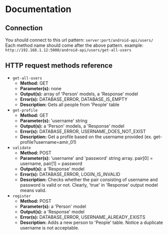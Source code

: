 # Documentation
## Connection
You should connect to this url pattern: `server:port/android-api/users/`
<br />
Each method name should come after the above pattern. example: `http://192.168.1.12:5000/android-api/users/get-all-users`
## HTTP request methods reference
* `get-all-users`
   * **Method:** GET
   * **Parameter(s):** none
   * **Output(s):** array of 'Person' models, a 'Response' model
   * **Error(s):** DATABASE_ERROR, DATABASE_IS_EMPTY
   * **Description:** Gets all people from 'People' table
* `get-profile`
   * **Method:** GET
   * **Parameter(s):** 'username' string
   * **Output(s):** a 'Person' models, a 'Response' model
   * **Error(s):** DATABASE_ERROR, USERNAME_DOES_NOT_EXIST
   * **Description:** Get a profile based on the username provided (ex. get-profile?username=amir_01)
* `validate`
   * **Method:** POST
   * **Parameter(s):** 'username' and 'password' string array. pair\[0] = username, pair\[1] = password
   * **Output(s):** a 'Response' model
   * **Error(s):** DATABASE_ERROR, LOGIN_IS_INVALID
   * **Description:** Checks whether the pair consisting of username and password is valid or not. Clearly, 'true' in 'Response' output model means valid.
* `register`
   * **Method:** POST
   * **Parameter(s):** a 'Person' model
   * **Output(s):** a 'Response' model
   * **Error(s):** DATABASE_ERROR, USERNAME_ALREADY_EXISTS
   * **Description:** Adds a new person to 'People' table. Notice a duplicate username is not acceptable.
